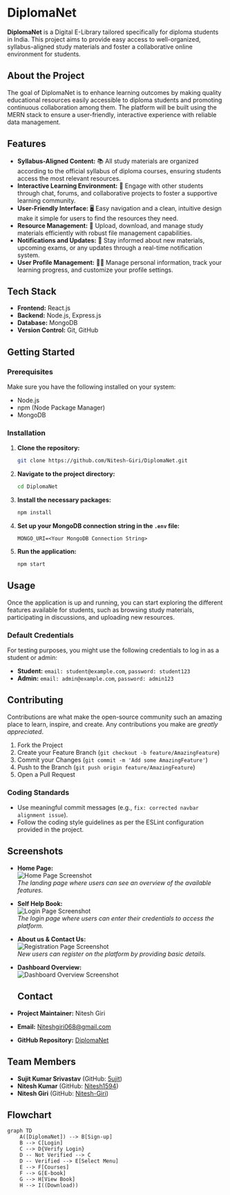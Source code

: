 # DiplomaNet

**DiplomaNet** is a Digital E-Library tailored specifically for diploma students in India. This project aims to provide easy access to well-organized, syllabus-aligned study materials and foster a collaborative online environment for students.

## About the Project

The goal of DiplomaNet is to enhance learning outcomes by making quality educational resources easily accessible to diploma students and promoting continuous collaboration among them. The platform will be built using the MERN stack to ensure a user-friendly, interactive experience with reliable data management.

## Features

- **Syllabus-Aligned Content:** 📚 All study materials are organized according to the official syllabus of diploma courses, ensuring students access the most relevant resources.
- **Interactive Learning Environment:** 🤝 Engage with other students through chat, forums, and collaborative projects to foster a supportive learning community.
- **User-Friendly Interface:** 🖥️ Easy navigation and a clean, intuitive design make it simple for users to find the resources they need.
- **Resource Management:** 📁 Upload, download, and manage study materials efficiently with robust file management capabilities.
- **Notifications and Updates:** 🔔 Stay informed about new materials, upcoming exams, or any updates through a real-time notification system.
- **User Profile Management:** 🧑‍💻 Manage personal information, track your learning progress, and customize your profile settings.

## Tech Stack

- **Frontend:** React.js
- **Backend:** Node.js, Express.js
- **Database:** MongoDB
- **Version Control:** Git, GitHub

## Getting Started

### Prerequisites

Make sure you have the following installed on your system:

- Node.js
- npm (Node Package Manager)
- MongoDB

### Installation

1. **Clone the repository:**
    ```sh
    git clone https://github.com/Nitesh-Giri/DiplomaNet.git
    ```

2. **Navigate to the project directory:**
    ```sh
    cd DiplomaNet
    ```

3. **Install the necessary packages:**
    ```sh
    npm install
    ```

4. **Set up your MongoDB connection string in the `.env` file:**
    ```env
    MONGO_URI=<Your MongoDB Connection String>
    ```

5. **Run the application:**
    ```sh
    npm start
    ```

## Usage

Once the application is up and running, you can start exploring the different features available for students, such as browsing study materials, participating in discussions, and uploading new resources.

### Default Credentials

For testing purposes, you might use the following credentials to log in as a student or admin:

- **Student:** `email: student@example.com`, `password: student123`
- **Admin:** `email: admin@example.com`, `password: admin123`

## Contributing

Contributions are what make the open-source community such an amazing place to learn, inspire, and create. Any contributions you make are *greatly appreciated*.

1. Fork the Project
2. Create your Feature Branch (`git checkout -b feature/AmazingFeature`)
3. Commit your Changes (`git commit -m 'Add some AmazingFeature'`)
4. Push to the Branch (`git push origin feature/AmazingFeature`)
5. Open a Pull Request

### Coding Standards

- Use meaningful commit messages (e.g., `fix: corrected navbar alignment issue`).
- Follow the coding style guidelines as per the ESLint configuration provided in the project.

## Screenshots

- **Home Page:**  
  ![Home Page Screenshot](https://github.com/user-attachments/assets/9f2d453e-07dd-4561-b9c1-5674a46efbcf)  
  *The landing page where users can see an overview of the available features.*

- **Self Help Book:**  
  ![Login Page Screenshot](https://github.com/user-attachments/assets/1d3d8172-4d30-47c7-8063-acb8a9911201)  
  *The login page where users can enter their credentials to access the platform.*

- **About us & Contact Us:**  
  ![Registration Page Screenshot](https://github.com/user-attachments/assets/59d56fdc-5eb3-45cf-8eb3-633fbbc10cf4)  
  *New users can register on the platform by providing basic details.*

- **Dashboard Overview:**  
  ![Dashboard Overview Screenshot](https://github.com/user-attachments/assets/fe8a619a-4e1c-4035-ada1-5cef025211dd)

  ## Contact

- **Project Maintainer:** Nitesh Giri
- **Email:** [Niteshgiri068@gmail.com](mailto:Niteshgiri068@gmail.com)
- **GitHub Repository:** [DiplomaNet](https://github.com/Nitesh-Giri/DiplomaNet/)

## Team Members

- **Sujit Kumar Srivastav** (GitHub: [5ujit](https://github.com/5ujit))
- **Nitesh Kumar** (GitHub: [Nitesh1594](https://github.com/Nitesh1594))
- **Nitesh Giri** (GitHub: [Nitesh-Giri](https://github.com/Nitesh-Giri))

 ## Flowchart

```mermaid
graph TD
    A([DiplomaNet]) --> B[Sign-up]
    B --> C[Login]
    C --> D{Verify Login}
    D -- Not Verified --> C
    D -- Verified --> E[Select Menu]
    E --> F[Courses]
    F --> G[E-book]
    G --> H[View Book]
    H --> I((Download))
